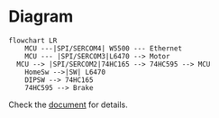 # Diagram
```mermaid
flowchart LR
	MCU ---|SPI/SERCOM4| W5500 --- Ethernet
	MCU --- |SPI/SERCOM3|L6470 --> Motor
  MCU --> |SPI/SERCOM2|74HC165 --> 74HC595 --> MCU
	HomeSw -->|SW| L6470
	DIPSW --> 74HC165
	74HC595 --> Brake
  ```
  
  Check the [document](https://ponoor.com/en/docs/step-series/technical-information/hardware-step800/) for details.
  
